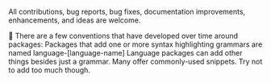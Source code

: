 
All contributions, bug reports, bug fixes, documentation improvements, enhancements, and ideas are welcome.

🤝 There are a few conventions that have developed over time around packages:
Packages that add one or more syntax highlighting grammars are named language-[language-name]
Language packages can add other things besides just a grammar. Many offer commonly-used snippets. Try not to add too much though.
